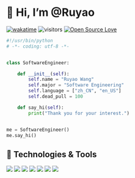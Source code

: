 # 👋 Hi, I’m @Ruyao

[![wakatime](https://wakatime.com/badge/user/7016566d-782c-4347-8076-c78ffa0205f6.svg)](https://wakatime.com/@7016566d-782c-4347-8076-c78ffa0205f6)
![visitors](https://visitor-badge.laobi.icu/badge?page_id=senekit.senekit)
[![Open Source Love](https://badges.frapsoft.com/os/v1/open-source.svg?v=102)](https://github.com/ellerbrock/open-source-badge/)

```python
#!/usr/bin/python
# -*- coding: utf-8 -*-


class SoftwareEngineer:

    def __init__(self):
        self.name = "Ruyao Wang"
        self.major = "Software Engineering"
        self.language = ["zh_CN", "en_US"]
        self.dead_pull = 100

    def say_hi(self):
        print("Thank you for your interest.")


me = SoftwareEngineer()
me.say_hi()
```

## 🔧 Technologies & Tools

![](https://img.shields.io/badge/Code-Python-informational?style=flat-square&logo=python&logoColor=white&color=6aa6f8)
![](https://img.shields.io/badge/Code-Golang-informational?style=flat-square&logo=go&logoColor=white&color=6aa6f8)
![](https://img.shields.io/badge/OS-Linux-informational?style=flat-square&logo=linux&logoColor=white&color=6aa6f8)
![](https://img.shields.io/badge/Editor-VS_Code-informational?style=flat-square&logo=visual-studio-code&logoColor=white&color=6aa6f8)
![](https://img.shields.io/badge/Shell-Bash-informational?style=flat-square&logo=gnu-bash&logoColor=white&color=6aa6f8)
![](https://img.shields.io/badge/Tools-PostgreSQL-informational?style=flat-square&logo=postgresql&logoColor=white&color=6aa6f8)
![](https://img.shields.io/badge/Tools-Docker-informational?style=flat-square&logo=docker&logoColor=white&color=6aa6f8)

<!---
senekit/senekit is a ✨ special ✨ repository because its `README.md` (this file) appears on your GitHub profile.
You can click the Preview link to take a look at your changes.
--->
